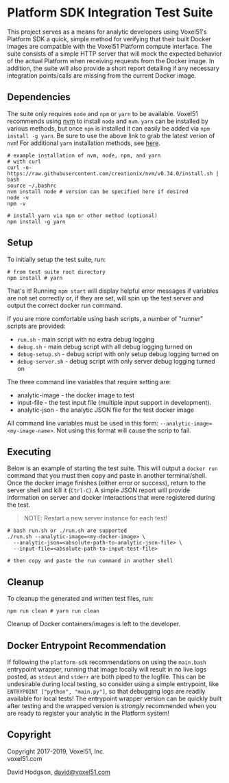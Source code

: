 # Platform SDK Integration Test Suite

This project serves as a means for analytic developers using
Voxel51's Platform SDK a quick, simple method for verifying that
their built Docker images are compatible with the Voxel51 Platform
compute interface. The suite consists of a simple HTTP server that will
mock the expected behavior of the actual Platform when receiving
requests from the Docker image. In addition, the suite will also provide
a short report detailing if any necessary integration points/calls are
missing from the current Docker image.


## Dependencies

The suite only requires `node` and `npm` or `yarn` to be available. Voxel51
recommends using [nvm](https://github.com/creationix/nvm)
to install `node` and `nvm`. `yarn` can be installed by various methods, but
once `npm` is installed it can easily be added via `npm install -g yarn`. Be
sure to use the above link to grab the latest verion of `nvm`! For additional
`yarn` installation methods, see
[here](https://yarnpkg.com/en/docs/install#debian-stable).

```shell
# example installation of nvm, node, npm, and yarn
# with curl
curl -o- https://raw.githubusercontent.com/creationix/nvm/v0.34.0/install.sh | bash
source ~/.bashrc
nvm install node # version can be specified here if desired
node -v
npm -v

# install yarn via npm or other method (optional)
npm install -g yarn
```


## Setup

To initially setup the test suite, run:

```shell
# from test suite root directory
npm install # yarn
```


That's it! Running `npm start` will display helpful error messages
if variables are not set correctly or, if they are set, will
spin up the test server and output the correct docker run command.

If you are more comfortable using bash scripts, a number of "runner"
scripts are provided:

- `run.sh` - main script with no extra debug logging
- `debug.sh` - main debug script with all debug logging turned on
- `debug-setup.sh` - debug script with only setup debug logging turned on
- `debug-server.sh` - debug script with only server debug logging turned on

The three command line variables that require setting are:

- analytic-image - the docker image to test
- input-file - the test input file (multiple input support
in development).
- analytic-json - the analytic JSON file for the test docker image

All command line variables must be used in this form:
`--analytic-image=<my-image-name>`. Not using this format will cause the
scrip to fail.


## Executing

Below is an example of starting the test suite. This will output a `docker run`
command that you must then copy and paste in another terminal/shell.
Once the docker image finishes (either error or success), return to the
server shell and kill it (`Ctrl-C`). A simple JSON report will
provide information on server and docker interactions that
were registered during the test.

> NOTE: Restart a new server instance for each test!

```shell
# bash run.sh or ./run.sh are supported
./run.sh --analytic-image=<my-docker-image> \
  --analytic-json=<absolute-path-to-analytic-json-file> \
  --input-file=<absolute-path-to-input-test-file>

# then copy and paste the run command in another shell
```

## Cleanup

To cleanup the generated and written test files, run:


```
npm run clean # yarn run clean
```

Cleanup of Docker containers/images is left to the developer.


## Docker Entrypoint Recommendation

If following the `platform-sdk` recommendations on using the `main.bash`
entrypoint wrapper, running that image locally will result in no live logs
posted, as `stdout` and `stderr` are both piped to the logfile. This can
be undesirable during local testing, so consider using a simple entrypoint,
like `ENTRYPOINT ["python", "main.py"]`, so that debugging logs are readily
available for local tests! The entrypoint wrapper version can be quickly
built after testing and the wrapped version is *strongly* recommended
when you are ready to register your analytic in the Platform system!


## Copyright

Copyright 2017-2019, Voxel51, Inc.<br>
voxel51.com

David Hodgson, david@voxel51.com
